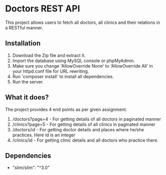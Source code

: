# Doctors REST API
This project allows users to fetch all doctors, all clinics and their relations in a RESTful manner.

## Installation

1. Download the Zip file and extract it.
2. Import the database using MySQL console or phpMyAdmin.
3. Make sure you change 'AllowOverride None' to 'AllowOverride All' in your httpd.conf file for URL rewriting.
4. Run 'composer install' to install all dependencies.
5. Run the server.

## What it does?

The project provides 4 end points as per given assignment.

1. /doctors?page=4 - For getting details of all doctors in paginated manner
2. /clinics?page=5 - For getting details of all clinics in paginated manner
3. /doctors/id - For getting doctor details and places where he/she practices. Here id is an integer
4. /clinics/id - For getting clinic details and all doctors who practice there.

## Dependencies

* "slim/slim": "^3.0"
